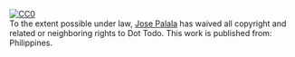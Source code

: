 <p xmlns:dct="http://purl.org/dc/terms/" xmlns:vcard="http://www.w3.org/2001/vcard-rdf/3.0#">
  <a rel="license"
     href="http://creativecommons.org/publicdomain/zero/1.0/">
    <img src="http://i.creativecommons.org/p/zero/1.0/88x31.png" style="border-style: none;" alt="CC0" />
  </a>
  <br />
  To the extent possible under law,
  <a rel="dct:publisher"
     href="jpalala.io">
    <span property="dct:title">Jose Palala</span></a>
  has waived all copyright and related or neighboring rights to
  <span property="dct:title">Dot Todo</span>.
This work is published from:
<span property="vcard:Country" datatype="dct:ISO3166"
      content="PH" about="jpalala.io">
  Philippines</span>.
</p>
